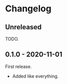 
# Changelog

## Unreleased

TODO.

## 0.1.0 - 2020-11-01

First release.

- Added like everything.


